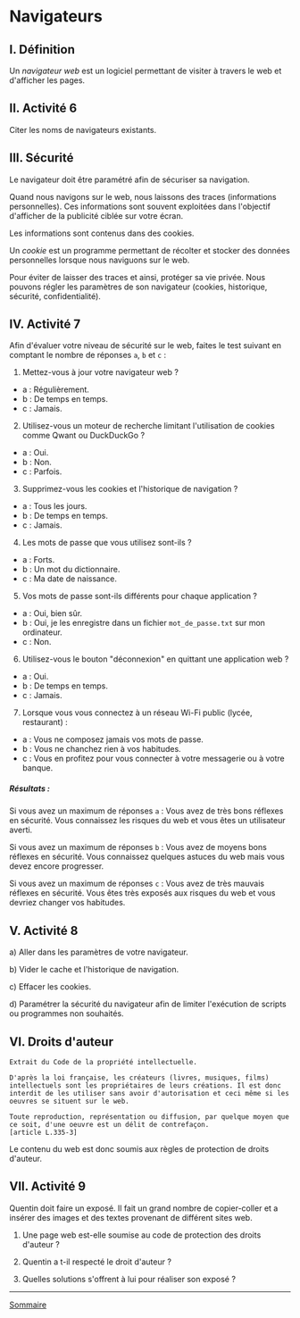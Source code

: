 # Navigateurs

## I. Définition

Un *navigateur web* est un logiciel permettant de visiter à travers le web et d'afficher les pages.

## II. Activité 6

Citer les noms de navigateurs existants.

## III. Sécurité

Le navigateur doit être paramétré afin de sécuriser sa navigation.

Quand nous navigons sur le web, nous laissons des traces (informations personnelles). Ces informations sont souvent exploitées dans l'objectif d'afficher de la publicité ciblée sur votre écran.

Les informations sont contenus dans des cookies.

Un *cookie* est un programme permettant de récolter et stocker des données personnelles lorsque nous naviguons sur le web.

Pour éviter de laisser des traces et ainsi, protéger sa vie privée. Nous pouvons régler les paramètres de son navigateur (cookies, historique, sécurité, confidentialité).

## IV. Activité 7

Afin d'évaluer votre niveau de sécurité sur le web, faites le test suivant en comptant le nombre de réponses `a`, `b` et `c` :

1. Mettez-vous à jour votre navigateur web ?

- a : Régulièrement.
- b : De temps en temps.
- c : Jamais.

2. Utilisez-vous un moteur de recherche limitant l'utilisation de cookies comme Qwant ou DuckDuckGo ?

- a : Oui.
- b : Non.
- c : Parfois.

3. Supprimez-vous les cookies et l'historique de navigation ?

- a : Tous les jours.
- b : De temps en temps.
- c : Jamais.

4. Les mots de passe que vous utilisez sont-ils ?

- a : Forts.
- b : Un mot du dictionnaire.
- c : Ma date de naissance.

5. Vos mots de passe sont-ils différents pour chaque application ?

- a : Oui, bien sûr.
- b : Oui, je les enregistre dans un fichier `mot_de_passe.txt` sur mon ordinateur.
- c : Non.

6. Utilisez-vous le bouton "déconnexion" en quittant une application web ?

- a : Oui.
- b : De temps en temps.
- c : Jamais.

7. Lorsque vous vous connectez à un réseau Wi-Fi public (lycée, restaurant) :

- a : Vous ne composez jamais vos mots de passe.
- b : Vous ne chanchez rien à vos habitudes.
- c : Vous en profitez pour vous connecter à votre messagerie ou à votre banque.

##### Résultats :

Si vous avez un maximum de réponses `a` : Vous avez de très bons réflexes en sécurité. Vous connaissez les risques du web et vous êtes un utilisateur averti.

Si vous avez un maximum de réponses `b` : Vous avez de moyens bons réflexes en sécurité. Vous connaissez quelques astuces du web mais vous devez encore progresser.

Si vous avez un maximum de réponses `c` : Vous avez de très mauvais réflexes en sécurité. Vous êtes très exposés aux risques du web et vous devriez changer vos habitudes.

## V. Activité 8

a) Aller dans les paramètres de votre navigateur.

b) Vider le cache et l'historique de navigation.

c) Effacer les cookies.

d) Paramétrer la sécurité du navigateur afin de limiter l'exécution de scripts ou programmes non souhaités.

## VI. Droits d'auteur

```
Extrait du Code de la propriété intellectuelle.

D'après la loi française, les créateurs (livres, musiques, films) intellectuels sont les propriétaires de leurs créations. Il est donc interdit de les utiliser sans avoir d'autorisation et ceci même si les oeuvres se situent sur le web.

Toute reproduction, représentation ou diffusion, par quelque moyen que ce soit, d'une oeuvre est un délit de contrefaçon.
[article L.335-3]
```

Le contenu du web est donc soumis aux règles de protection de droits d'auteur.

## VII. Activité 9

Quentin doit faire un exposé. Il fait un grand nombre de copier-coller et a insérer des images et des textes provenant de différent sites web.

1. Une page web est-elle soumise au code de protection des droits d'auteur ?

2. Quentin a t-il respecté le droit d'auteur ?

3. Quelles solutions s'offrent à lui pour réaliser son exposé ?

________________

[Sommaire](./../README.md)